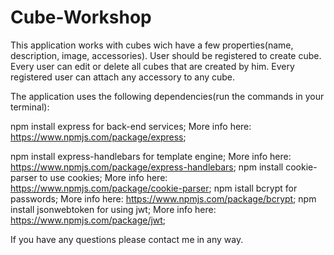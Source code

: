 # Cube-Workshop
This application works with cubes wich have a few properties(name, description, image, accessories). User should be registered to create cube. Every user can edit or delete all cubes that are created by him. Every registered user can attach any accessory to any cube.

The application uses the following dependencies(run the commands in your terminal):

npm install express for back-end services; More info here: https://www.npmjs.com/package/express;

npm install express-handlebars for template engine; More info here: https://www.npmjs.com/package/express-handlebars;
npm install cookie-parser to use cookies; More info here: https://www.npmjs.com/package/cookie-parser;
npm istall bcrypt for passwords; More info here: https://www.npmjs.com/package/bcrypt;
npm install jsonwebtoken for using jwt; More info here: https://www.npmjs.com/package/jwt;

If you have any questions please contact me in any way.
